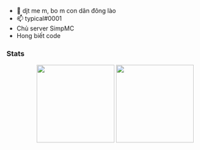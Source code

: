 - 👋 djt me m, bo m con dân đông lào
- 📫 typical#0001
- Chủ server SimpMC
- Hong biết code

### Stats
<div align="center">
  <img height="180em" src="https://github-readme-stats.vercel.app/api?username=TypicalShavonne&count_private=true&show_icons=true&bg_color=30,e96443,904e95&title_color=fff&text_color=fff" />
  <img height="180em" src="https://github-readme-stats.vercel.app/api/top-langs/?username=TypicalShavonne&bg_color=30,e96443,904e95&title_color=fff&text_color=fff&layout=compact&langs_count=6" />
</div>
